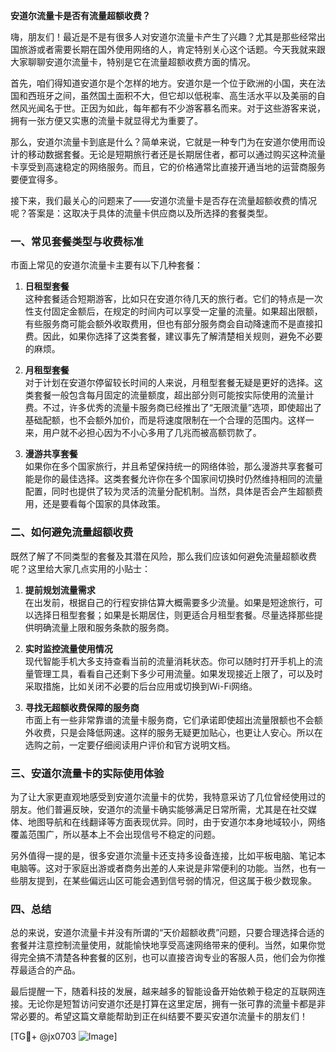 **安道尔流量卡是否有流量超额收费？**

嗨，朋友们！最近是不是有很多人对安道尔流量卡产生了兴趣？尤其是那些经常出国旅游或者需要长期在国外使用网络的人，肯定特别关心这个话题。今天我就来跟大家聊聊安道尔流量卡，特别是它在流量超额收费方面的情况。

首先，咱们得知道安道尔是个怎样的地方。安道尔是一个位于欧洲的小国，夹在法国和西班牙之间，虽然国土面积不大，但它却以低税率、高生活水平以及美丽的自然风光闻名于世。正因为如此，每年都有不少游客慕名而来。对于这些游客来说，拥有一张方便又实惠的流量卡就显得尤为重要了。

那么，安道尔流量卡到底是什么？简单来说，它就是一种专门为在安道尔使用而设计的移动数据套餐。无论是短期旅行者还是长期居住者，都可以通过购买这种流量卡享受到高速稳定的网络服务。而且，它的价格通常比直接开通当地的运营商服务要便宜得多。

接下来，我们最关心的问题来了——安道尔流量卡是否存在流量超额收费的情况呢？答案是：这取决于具体的流量卡供应商以及所选择的套餐类型。

### **一、常见套餐类型与收费标准**

市面上常见的安道尔流量卡主要有以下几种套餐：

1. **日租型套餐**  
   这种套餐适合短期游客，比如只在安道尔待几天的旅行者。它们的特点是一次性支付固定金额后，在规定的时间内可以享受一定量的流量。如果超出限额，有些服务商可能会额外收取费用，但也有部分服务商会自动降速而不是直接扣费。因此，如果你选择了这类套餐，建议事先了解清楚相关规则，避免不必要的麻烦。

2. **月租型套餐**  
   对于计划在安道尔停留较长时间的人来说，月租型套餐无疑是更好的选择。这类套餐一般包含每月固定的流量额度，超出部分则可能按实际使用的流量计费。不过，许多优秀的流量卡服务商已经推出了“无限流量”选项，即使超出了基础配额，也不会额外加价，而是将速度限制在一个合理的范围内。这样一来，用户就不必担心因为不小心多用了几兆而被高额罚款了。

3. **漫游共享套餐**  
   如果你在多个国家旅行，并且希望保持统一的网络体验，那么漫游共享套餐可能是你的最佳选择。这类套餐允许你在多个国家间切换时仍然维持相同的流量配置，同时也提供了较为灵活的流量分配机制。当然，具体是否会产生超额费用，还是要看每个国家的具体政策。

### **二、如何避免流量超额收费**

既然了解了不同类型的套餐及其潜在风险，那么我们应该如何避免流量超额收费呢？这里给大家几点实用的小贴士：

1. **提前规划流量需求**  
   在出发前，根据自己的行程安排估算大概需要多少流量。如果是短途旅行，可以选择日租型套餐；如果是长期居住，则更适合月租型套餐。尽量选择那些提供明确流量上限和服务条款的服务商。

2. **实时监控流量使用情况**  
   现代智能手机大多支持查看当前的流量消耗状态。你可以随时打开手机上的流量管理工具，看看自己还剩下多少可用流量。如果发现接近上限了，可以及时采取措施，比如关闭不必要的后台应用或切换到Wi-Fi网络。

3. **寻找无超额收费保障的服务商**  
   市面上有一些非常靠谱的流量卡服务商，它们承诺即使超出流量限额也不会额外收费，只是会降低网速。这样的服务无疑更加贴心，也更让人安心。所以在选购之前，一定要仔细阅读用户评价和官方说明文档。

### **三、安道尔流量卡的实际使用体验**

为了让大家更直观地感受到安道尔流量卡的优势，我特意采访了几位曾经使用过的朋友。他们普遍反映，安道尔的流量卡确实能够满足日常所需，尤其是在社交媒体、地图导航和在线翻译等方面表现优异。同时，由于安道尔本身地域较小，网络覆盖范围广，所以基本上不会出现信号不稳定的问题。

另外值得一提的是，很多安道尔流量卡还支持多设备连接，比如平板电脑、笔记本电脑等。这对于家庭出游或者商务出差的人来说是非常便利的功能。当然，也有一些朋友提到，在某些偏远山区可能会遇到信号弱的情况，但这属于极少数现象。

### **四、总结**

总的来说，安道尔流量卡并没有所谓的“天价超额收费”问题，只要合理选择合适的套餐并注意控制流量使用，就能愉快地享受高速网络带来的便利。当然，如果你觉得完全搞不清楚各种套餐的区别，也可以直接咨询专业的客服人员，他们会为你推荐最适合的产品。

最后提醒一下，随着科技的发展，越来越多的智能设备开始依赖于稳定的互联网连接。无论你是短暂访问安道尔还是打算在这里定居，拥有一张可靠的流量卡都是非常必要的。希望这篇文章能帮助到正在纠结要不要买安道尔流量卡的朋友们！

[TG💪+ @jx0703 ![Image](https://github.com/user-attachments/assets/dbca1d08-cadb-493c-b0ec-ad6f7a83f270)]